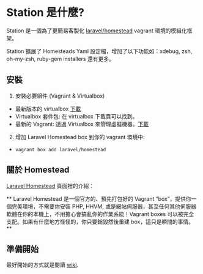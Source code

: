 # Station 是什麼?

Station 是一個為了更簡易客製化 [laravel/homestead](https://github.com/laravel/homestead) vagrant 環境的模組化框架。

Station 擴展了 Homesteads Yaml 設定檔，增加了以下功能如：xdebug, zsh, oh-my-zsh, ruby-gem installers 還有更多。

## 安裝

1. 安裝必要組件 (Vagrant & Virtualbox)
  * 最新版本的 virtualbox [下載](https://www.virtualbox.org/wiki/Downloads)
  * Virtualbox 套件包: 在 virtualbox 下載頁可以找到。
  * 最新的 Vagrant: 透過 Virtualbox 來管理虛擬機器。[下載](https://www.vagrantup.com/downloads.html)

2. 增加 Laravel Homestead box 到你的 vagrant 環境中:
  * `vagrant box add laravel/homestead`

## 關於 Homestead
[Laravel Homestead](http://laravel.com/docs/4.2/homestead) 頁面裡的介紹：

** Laravel Homestead 是一個官方的、預先打包好的 Vagrant “box”，提供你一個完美環境，不需要你安裝 PHP, HHVM, 或是網站伺服器，甚至任何其他伺服器軟體在你的本機上，不用擔心會搞亂你的作業系統！Vagrant boxes 可以被完全支配。如果有什麼地方怪怪的，你只要銷毀然後重建 box，這只是瞬間的事情。**

## 準備開始

最好開始的方式就是閱讀 [wiki](https://github.com/laravel-taiwan/station/wiki).
